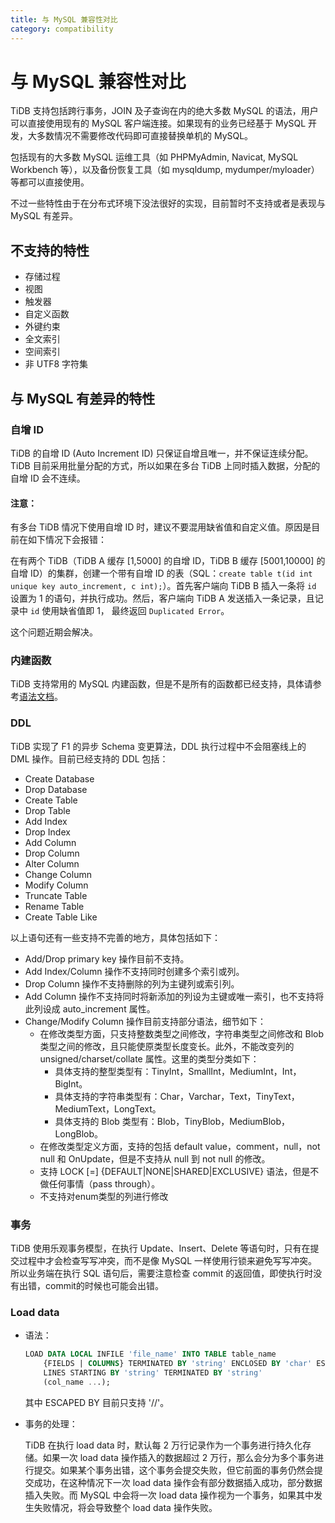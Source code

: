 ```yaml
---
title: 与 MySQL 兼容性对比
category: compatibility
---
```


# 与 MySQL 兼容性对比

TiDB 支持包括跨行事务，JOIN 及子查询在内的绝大多数 MySQL 的语法，用户可以直接使用现有的 MySQL 客户端连接。如果现有的业务已经基于 MySQL 开发，大多数情况不需要修改代码即可直接替换单机的 MySQL。

包括现有的大多数 MySQL 运维工具（如 PHPMyAdmin, Navicat, MySQL Workbench 等），以及备份恢复工具（如 mysqldump, mydumper/myloader）等都可以直接使用。

不过一些特性由于在分布式环境下没法很好的实现，目前暂时不支持或者是表现与 MySQL 有差异。

## 不支持的特性

* 存储过程
* 视图
* 触发器
* 自定义函数
* 外键约束
* 全文索引
* 空间索引
* 非 UTF8 字符集

## 与 MySQL 有差异的特性
### 自增 ID
TiDB 的自增 ID (Auto Increment ID) 只保证自增且唯一，并不保证连续分配。TiDB 目前采用批量分配的方式，所以如果在多台 TiDB 上同时插入数据，分配的自增 ID 会不连续。

#### 注意：
有多台 TiDB 情况下使用自增 ID 时，建议不要混用缺省值和自定义值。原因是目前在如下情况下会报错：

在有两个 TiDB（TiDB A 缓存 [1,5000] 的自增 ID，TiDB B 缓存 [5001,10000] 的自增 ID）的集群，创建一个带有自增 ID 的表（SQL：`create table t(id int unique key auto_increment, c int);`）。首先客户端向 TiDB B 插入一条将 `id` 设置为 1 的语句，并执行成功。然后，客户端向 TiDB A 发送插入一条记录，且记录中 `id` 使用缺省值即 1， 最终返回 `Duplicated Error`。 

这个问题近期会解决。

### 内建函数
TiDB 支持常用的 MySQL 内建函数，但是不是所有的函数都已经支持，具体请参考[语法文档](https://pingcap.github.io/sqlgram/#FunctionCallKeyword)。

### DDL
TiDB 实现了 F1 的异步 Schema 变更算法，DDL 执行过程中不会阻塞线上的 DML 操作。目前已经支持的 DDL 包括：

+ Create Database
+ Drop Database
+ Create Table
+ Drop Table
+ Add Index
+ Drop Index
+ Add Column
+ Drop Column
+ Alter Column
+ Change Column
+ Modify Column
+ Truncate Table
+ Rename Table
+ Create Table Like

以上语句还有一些支持不完善的地方，具体包括如下：

+ Add/Drop primary key 操作目前不支持。
+ Add Index/Column 操作不支持同时创建多个索引或列。
+ Drop Column 操作不支持删除的列为主键列或索引列。
+ Add Column 操作不支持同时将新添加的列设为主键或唯一索引，也不支持将此列设成 auto_increment 属性。
+ Change/Modify Column 操作目前支持部分语法，细节如下：
    - 在修改类型方面，只支持整数类型之间修改，字符串类型之间修改和 Blob 类型之间的修改，且只能使原类型长度变长。此外，不能改变列的 unsigned/charset/collate 属性。这里的类型分类如下：
        * 具体支持的整型类型有：TinyInt，SmallInt，MediumInt，Int，BigInt。
        * 具体支持的字符串类型有：Char，Varchar，Text，TinyText，MediumText，LongText。
        * 具体支持的 Blob 类型有：Blob，TinyBlob，MediumBlob，LongBlob。
    - 在修改类型定义方面，支持的包括 default value，comment，null，not null 和 OnUpdate，但是不支持从 null 到 not null 的修改。
    - 支持 LOCK [=] {DEFAULT|NONE|SHARED|EXCLUSIVE} 语法，但是不做任何事情（pass through）。
    - 不支持对enum类型的列进行修改

### 事务
TiDB 使用乐观事务模型，在执行 Update、Insert、Delete 等语句时，只有在提交过程中才会检查写写冲突，而不是像 MySQL 一样使用行锁来避免写写冲突。所以业务端在执行 SQL 语句后，需要注意检查 commit 的返回值，即使执行时没有出错，commit的时候也可能会出错。

### Load data

+  语法：

    ```sql
    LOAD DATA LOCAL INFILE 'file_name' INTO TABLE table_name
        {FIELDS | COLUMNS} TERMINATED BY 'string' ENCLOSED BY 'char' ESCAPED BY 'char'
        LINES STARTING BY 'string' TERMINATED BY 'string'
        (col_name ...);
    ```

    其中 ESCAPED BY 目前只支持 '/\/\'。

+   事务的处理：

    TiDB 在执行 load data 时，默认每 2 万行记录作为一个事务进行持久化存储。如果一次 load data 操作插入的数据超过 2 万行，那么会分为多个事务进行提交。如果某个事务出错，这个事务会提交失败，但它前面的事务仍然会提交成功，在这种情况下一次 load data 操作会有部分数据插入成功，部分数据插入失败。而 MySQL 中会将一次 load data 操作视为一个事务，如果其中发生失败情况，将会导致整个 load data 操作失败。
